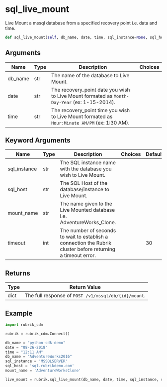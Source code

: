 # sql_live_mount

Live Mount a mssql database from a specified recovery point i.e. data and time.
```py
def sql_live_mount(self, db_name, date, time, sql_instance=None, sql_host=None, mount_name=None, timeout=30):
```

## Arguments
| Name        | Type | Description                                                                 | Choices |
|-------------|------|-----------------------------------------------------------------------------|---------|
| db_name  | str  | The name of the database to Live Mount. |         |
| date  | str  | The recovery_point date you wish to Live Mount formated as `Month-Day-Year` (ex: 1-15-2014).   |         |
| time  | str  | The recovery_point time you wish to Live Mount formated as `Hour:Minute AM/PM` (ex: 1:30 AM).  |         |
## Keyword Arguments
| Name        | Type | Description                                                                 | Choices | Default |
|-------------|------|-----------------------------------------------------------------------------|---------|---------|
| sql_instance  | str  | The SQL instance name with the database you wish to Live Mount.  |         |         |
| sql_host  | str  | The SQL Host of the database/instance to Live Mount.  |         |         |
| mount_name  | str  | The name given to the Live Mounted database i.e. AdventureWorks_Clone.  |         |         |
| timeout  | int  | The number of seconds to wait to establish a connection the Rubrik cluster before returning a timeout error.  |         |    30     |

## Returns
| Type | Return Value                                                                                   |
|------|-----------------------------------------------------------------------------------------------|
| dict  | The full response of `POST /v1/mssql/db/{id}/mount`. |
## Example
```py
import rubrik_cdm

rubrik = rubrik_cdm.Connect()

db_name = "python-sdk-demo"
date = "08-26-2018"
time = "12:11 AM"
db_name = "AdventureWorks2016"
sql_instance = 'MSSQLSERVER'
sql_host = 'sql.rubrikdemo.com'
mount_name = 'AdventureWorksClone'

live_mount = rubrik.sql_live_mount(db_name, date, time, sql_instance, sql_host, mount_name)
```